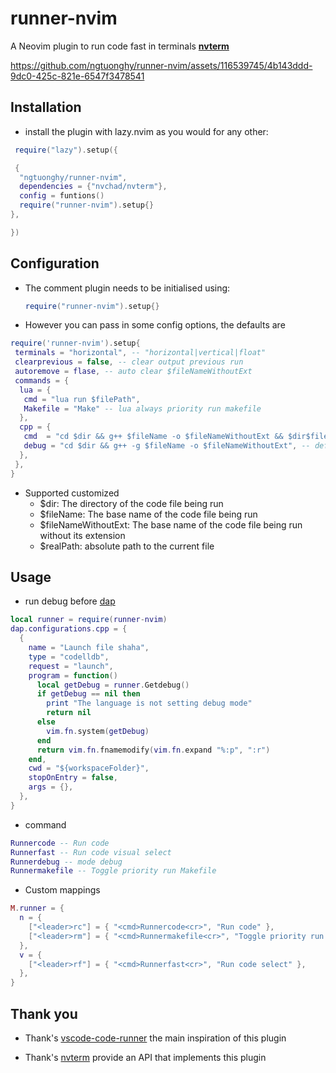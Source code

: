 # runner-nvim

A Neovim plugin to run code fast in terminals [**nvterm**](https://github.com/NvChad/nvterm)

<https://github.com/ngtuonghy/runner-nvim/assets/116539745/4b143ddd-9dc0-425c-821e-6547f3478541>

## Installation

- install the plugin with lazy.nvim as you would for any other:

```lua
 require("lazy").setup({

 {
  "ngtuonghy/runner-nvim",
  dependencies = {"nvchad/nvterm"},
  config = funtions()
  require("runner-nvim").setup{}
},

})
```

## Configuration

- The comment plugin needs to be initialised using:

  ```lua
  require("runner-nvim").setup{}
  ```

- However you can pass in some config options, the defaults are

```lua
require('runner-nvim').setup{
 terminals = "horizontal", -- "horizontal|vertical|float"
 clearprevious = false, -- clear output previous run
 autoremove = flase, -- auto clear $fileNameWithoutExt
 commands = {
  lua = {
   cmd = "lua run $filePath",
   Makefile = "Make" -- lua always priority run makefile
  },
  cpp = {
   cmd  = "cd $dir && g++ $fileName -o $fileNameWithoutExt && $dir$fileNameWithoutExt", --defautl
   debug = "cd $dir && g++ -g $fileName -o $fileNameWithoutExt", -- default
  },
 },
}
```

- Supported customized
  - $dir: The directory of the code file being run
  - $fileName: The base name of the code file being run
  - $fileNameWithoutExt: The base name of the code file being run without its extension
  - $realPath: absolute path to the current file

## Usage

- run debug before [dap](https://github.com/mfussenegger/nvim-dap/wiki/Debug-Adapter-installation)

```lua
local runner = require(runner-nvim)
dap.configurations.cpp = {
  {
    name = "Launch file shaha",
    type = "codelldb",
    request = "launch",
    program = function()
      local getDebug = runner.Getdebug()
      if getDebug == nil then
        print "The language is not setting debug mode"
        return nil
      else
        vim.fn.system(getDebug)
      end
      return vim.fn.fnamemodify(vim.fn.expand "%:p", ":r")
    end,
    cwd = "${workspaceFolder}",
    stopOnEntry = false,
    args = {},
  },
}
```

- command

```lua
Runnercode -- Run code
Runnerfast -- Run code visual select
Runnerdebug -- mode debug
Runnermakefile -- Toggle priority run Makefile
```

- Custom mappings

```lua
M.runner = {
  n = {
    ["<leader>rc"] = { "<cmd>Runnercode<cr>", "Run code" },
    ["<leader>rm"] = { "<cmd>Runnermakefile<cr>", "Toggle priority run Makefile" },
  },
  v = {
    ["<leader>rf"] = { "<cmd>Runnerfast<cr>", "Run code select" },
  },
}
```

## Thank you

- Thank's [vscode-code-runner](https://github.com/formulahendry/vscode-code-runner) the main inspiration of this plugin
  [](https://github.com/NvChad/nvterm)

- Thank's [nvterm](https://github.com/NvChad/nvterm) provide an API that implements this plugin
